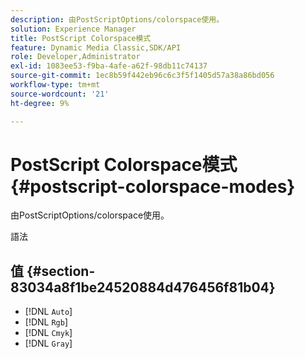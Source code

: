 ```yaml
---
description: 由PostScriptOptions/colorspace使用。
solution: Experience Manager
title: PostScript Colorspace模式
feature: Dynamic Media Classic,SDK/API
role: Developer,Administrator
exl-id: 1083ee53-f9ba-4afe-a62f-98db11c74137
source-git-commit: 1ec8b59f442eb96c6c3f5f1405d57a38a86bd056
workflow-type: tm+mt
source-wordcount: '21'
ht-degree: 9%

---
```


# PostScript Colorspace模式{#postscript-colorspace-modes}

由PostScriptOptions/colorspace使用。

語法

## 值 {#section-83034a8f1be24520884d476456f81b04}

* [!DNL `Auto`]
* [!DNL `Rgb`]
* [!DNL `Cmyk`]
* [!DNL `Gray`]
